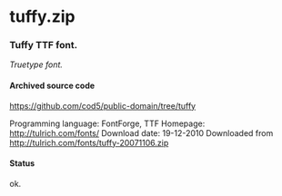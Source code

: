 # tuffy.zip #

### Tuffy TTF font. ###

*Truetype font.*

#### Archived source code ####
https://github.com/cod5/public-domain/tree/tuffy

Programming language: FontForge, TTF
Homepage: http://tulrich.com/fonts/
Download date: 19-12-2010
Downloaded from http://tulrich.com/fonts/tuffy-20071106.zip

#### Status ####
ok.

